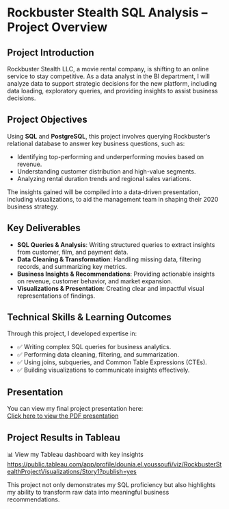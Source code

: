 # Rockbuster Stealth SQL Analysis – Project Overview

## Project Introduction

Rockbuster Stealth LLC, a movie rental company, is shifting to an online service to stay competitive. As a data analyst in the BI department, I will analyze data to support strategic decisions for the new platform, including data loading, exploratory queries, and providing insights to assist business decisions.

## Project Objectives

Using **SQL** and **PostgreSQL**, this project involves querying Rockbuster’s relational database to answer key business questions, such as:

- Identifying top-performing and underperforming movies based on revenue.
- Understanding customer distribution and high-value segments.
- Analyzing rental duration trends and regional sales variations.

The insights gained will be compiled into a data-driven presentation, including visualizations, to aid the management team in shaping their 2020 business strategy.

## Key Deliverables

- **SQL Queries & Analysis**: Writing structured queries to extract insights from customer, film, and payment data.
- **Data Cleaning & Transformation**: Handling missing data, filtering records, and summarizing key metrics.
- **Business Insights & Recommendations**: Providing actionable insights on revenue, customer behavior, and market expansion.
- **Visualizations & Presentation**: Creating clear and impactful visual representations of findings.

## Technical Skills & Learning Outcomes

Through this project, I developed expertise in:

- ✅ Writing complex SQL queries for business analytics.
- ✅ Performing data cleaning, filtering, and summarization.
- ✅ Using joins, subqueries, and Common Table Expressions (CTEs).
- ✅ Building visualizations to communicate insights effectively.

## Presentation

You can view my final project presentation here:  
[Click here to view the PDF presentation]([https://raw.githubusercontent.com/username/repository-name/main/presentation.pdf](https://github.com/dounia-elyou/rockbuster-stealth-sql-analysis/blob/main/Rockbuster%20Stealth%20Data%20Analysis%20Project_%20Ex%203.10%20Dounia.pdf))

## Project Results in Tableau

📊 View my Tableau dashboard with key insights https://public.tableau.com/app/profile/dounia.el.youssoufi/viz/RockbusterStealthProjectVisualizations/Story1?publish=yes

This project not only demonstrates my SQL proficiency but also highlights my ability to transform raw data into meaningful business recommendations.
